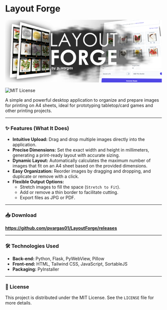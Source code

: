 # Layout Forge

![Logo](app/gui/Assets/Header.png) 

![MIT License](https://img.shields.io/badge/License-MIT-yellow.svg)

A simple and powerful desktop application to organize and prepare images for printing on A4 sheets, ideal for prototyping tabletop/card games and other printing projects.

---

### ✨ Features (What It Does)

* **Intuitive Upload:** Drag and drop multiple images directly into the application.
* **Precise Dimensions:** Set the exact width and height in millimeters, generating a print-ready layout with accurate sizing.
* **Dynamic Layout:** Automatically calculates the maximum number of images that fit on an A4 sheet based on the provided dimensions.
* **Easy Organization:** Reorder images by dragging and dropping, and duplicate or remove with a click.
* **Flexible Output Options:**
    * Stretch images to fill the space (`Stretch to Fit`).
    * Add or remove a thin border to facilitate cutting.
    * Export files as JPG or PDF.

---

### 📥 Download
**https://github.com/pvargas01/LayoutForge/releases**

---

### 🛠️ Technologies Used

* **Back-end:** Python, Flask, PyWebView, Pillow
* **Front-end:** HTML, Tailwind CSS, JavaScript, SortableJS
* **Packaging:** PyInstaller

---

### 📄 License

This project is distributed under the MIT License. See the `LICENSE` file for more details.
